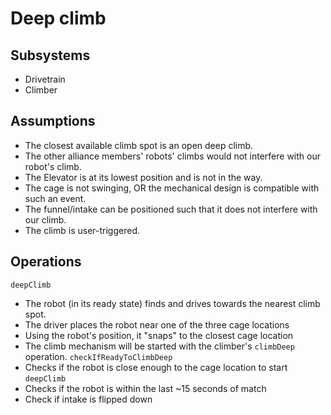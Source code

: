 # Deep climb

## Subsystems
* Drivetrain
* Climber

## Assumptions
* The closest available climb spot is an open deep climb.
* The other alliance members' robots' climbs would not
interfere with our robot's climb.
* The Elevator is at its lowest position and is not in the way.
* The cage is not swinging, OR the mechanical design is
compatible with such an event.
* The funnel/intake can be positioned such that it does not interfere
with our climb.
* The climb is user-triggered.

## Operations
`deepClimb`
* The robot (in its ready state) finds and drives towards
the nearest climb spot.
* The driver places the robot near one of the three cage locations
* Using the robot's position, it "snaps" to the closest cage location
* The climb mechanism will be started with the climber's `climbDeep` operation.
`checkIfReadyToClimbDeep`
* Checks if the robot is close enough to the cage location to start `deepClimb`
* Checks if the robot is within the last ~15 seconds of match
* Check if intake is flipped down